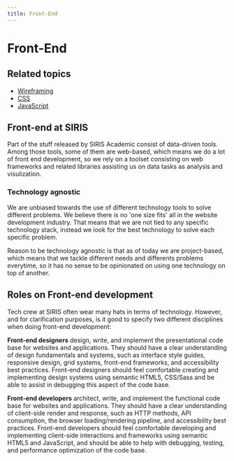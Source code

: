 ```yaml
---
title: Front-End
---
```

# Front-End

## Related topics
* [Wireframing]({{site.baseurl}}/wireframing)
* [CSS]({{site.baseurl}}/css)
* [JavaScript]({{site.baseurl}}/javascript)


## Front-end at SIRIS

Part of the stuff released by SIRIS Academic consist of data-driven tools.
Among those tools, some of them are web-based, which means we do a lot
of front end development, so we rely on a toolset consisting on web frameworks
and related libraries assisting us on data tasks as analysis and visulization.

### Technology agnostic
We are unbiased towards the use of different technology tools to solve different problems. 
We believe there is no 'one size fits' all in the website development industry.
That means that we are not tied to any specific technology stack, instead we look
for the best technology to solve each specific problem. 

Reason to be technology agnostic is that as of today we are project-based, 
which means that we tackle different needs and differents problems everytime, so
it has no sense to be opinionated on using one technology on top of another.

## Roles on Front-end development

Tech crew at SIRIS often wear many hats in terms of technology. However, and for
clarification purposes, is it good to specify two different disciplines when
doing front-end development:

**Front-end designers** design, write, and implement the
presentational code base for websites and applications. They should
have a clear understanding of design fundamentals and systems, such
as interface style guides, responsive design, grid systems, front-end
frameworks, and accessibility best practices. Front-end designers
should feel comfortable creating and implementing design systems
using semantic HTML5, CSS/Sass and be able to assist in debugging
this aspect of the code base.

**Front-end developers** architect, write, and implement the
functional code base for websites and applications. They should have
a clear understanding of client-side render and response, such as
HTTP methods, API consumption, the browser loading/rendering
pipeline, and accessibility best practices. Front-end developers
should feel comfortable developing and implementing client-side
interactions and frameworks using semantic HTML5 and JavaScript, and
should be able to help with debugging, testing, and performance
optimization of the code base.